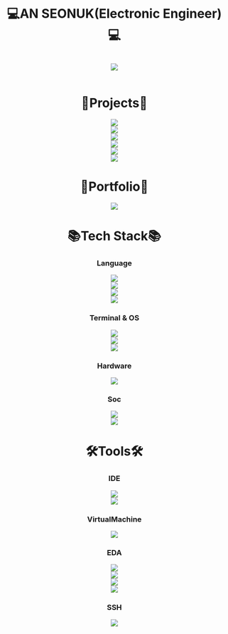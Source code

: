 <div align=center>
  
# 💻AN SEONUK(Electronic Engineer)💻
<br>
<a href="" target="_blank"><img src="https://img.shields.io/badge/Myeongji University-003778?style=flat&logo=interactiondesignfoundation&logoColor=white"/></a>
</div>
<br>

<div align=center>
  
# 📅Projects📅
<a href="https://github.com/LionelSeonuk/Verilog_maplestory_game" target="_blank"><img src="https://img.shields.io/badge/FPGA_Maplestory_Game-181717?style=flat&logo=github&logoColor=white"/></a>
<br>
<a href="https://github.com/LionelSeonuk/AXI4" target="_blank"><img src="https://img.shields.io/badge/AXI4-181717?style=flat&logo=github&logoColor=white"/></a>
<br>
<a href="https://github.com/LionelSeonuk/RISC_V" target="_blank"><img src="https://img.shields.io/badge/RISC_V-181717?style=flat&logo=github&logoColor=white"/></a>
<br>
<a href="https://github.com/LionelSeonuk/Verilog_BOOTHWOOLEY_signed_multiplier" target="_blank"><img src="https://img.shields.io/badge/BOOTHWOOLEY_signed_multiplier-181717?style=flat&logo=github&logoColor=white"/></a>
<br>
<a href="https://github.com/LionelSeonuk/Verilog_paritybit_uart" target="_blank"><img src="https://img.shields.io/badge/Paritybit_UART-181717?style=flat&logo=github&logoColor=white"/></a>
<br>
<a href="https://github.com/LionelSeonuk/Image_to_rom" target="_blank"><img src="https://img.shields.io/badge/Image_to_rom-181717?style=flat&logo=github&logoColor=white"/></a>
<br>
</div>

<div align=center>

# 🧾Portfolio🧾
<a href="https://blog.naver.com/asw6478" target="_blank"><img src="https://img.shields.io/badge/Naver_Blog-03C75A?style=flat&logo=naver&logoColor=white"/></a>

# 📚Tech Stack📚

### Language
<a href="" target="_blank"><img src="https://img.shields.io/badge/Python-3776AB?style=flat&logo=python&logoColor=white"/></a>
<br>
<a href="" target="_blank"><img src="https://img.shields.io/badge/C-A8B9CC?style=flat&logo=c&logoColor=white"/></a>
<br>
<a href="" target="_blank"><img src="https://img.shields.io/badge/C++-00599C?style=flat&logo=cplusplus&logoColor=white"/></a>
<br>
<a href="" target="_blank"><img src="https://img.shields.io/badge/Verilog-ff0000?style=flat&logo=amd&logoColor=white"/></a>
<br>
### Terminal & OS
<a href="" target="_blank"><img src="https://img.shields.io/badge/Centos-262577?style=flat&logo=centos&logoColor=white"/></a>
<br>
<a href="" target="_blank"><img src="https://img.shields.io/badge/Mobaxterm-111324?style=flat&logo=monster&logoColor=white"/></a>
<br>
<a href="" target="_blank"><img src="https://img.shields.io/badge/Linux-FCC624?style=flat&logo=linux&logoColor=white"/></a>
<br>
### Hardware
<a href="" target="_blank"><img src="https://img.shields.io/badge/FPGA-34A853?style=flat&logoColor=white"/></a>
<br>
### Soc
<a href="" target="_blank"><img src="https://img.shields.io/badge/RISC_V-283272?style=flat&logo=riscv&logoColor=white"/></a>
<br>
<a href="" target="_blank"><img src="https://img.shields.io/badge/AXI-0091BD?style=flat&logo=arm&logoColor=white"/></a>
<br>

# 🛠Tools🛠

### IDE
<a href="" target="_blank"><img src="https://img.shields.io/badge/Vivado-dadc56?style=flat&logo=amd&logoColor=white"/></a>
<br>
<a href="" target="_blank"><img src="https://img.shields.io/badge/Vitis-ff0000?style=flat&logo=amd&logoColor=white"/></a>
<br>
### VirtualMachine
<a href="" target="_blank"><img src="https://img.shields.io/badge/Virtualbox-183A61?style=flat&logo=virtualbox&logoColor=white"/></a>
<br>
### EDA
<a href="" target="_blank"><img src="https://img.shields.io/badge/Design Compiler-80247B?style=flat&logo=stripe&logoColor=white"/></a>
<br>
<a href="" target="_blank"><img src="https://img.shields.io/badge/VCS-80247B?style=flat&logo=stripe&logoColor=white"/></a>
<br>
<a href="" target="_blank"><img src="https://img.shields.io/badge/Sentaurus-80247B?style=flat&logo=stripe&logoColor=white"/></a>
<br>
<a href="" target="_blank"><img src="https://img.shields.io/badge/Virtuoso-000000?style=flat&logo=cloudera&logoColor=white"/></a>
<br>
### SSH
<a href="" target="_blank"><img src="https://img.shields.io/badge/Tera term-F2CC38?style=flat&logo=tvtime&logoColor=white"/></a>
<br>
</div>
